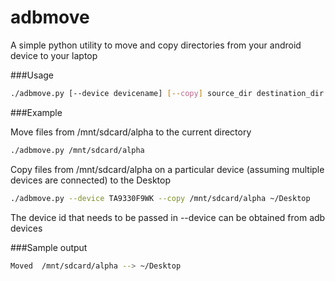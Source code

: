adbmove
=======

A simple python utility to move and copy directories from your android device to your laptop

###Usage

```bash
./adbmove.py [--device devicename] [--copy] source_dir destination_dir
```

###Example

Move files from /mnt/sdcard/alpha to the current directory

```bash
./adbmove.py /mnt/sdcard/alpha
```

Copy files from /mnt/sdcard/alpha on a particular device (assuming multiple devices are connected) to the Desktop

```bash
./adbmove.py --device TA9330F9WK --copy /mnt/sdcard/alpha ~/Desktop
```

The device id that needs to be passed in --device can be obtained from adb devices

###Sample output

```bash
Moved  /mnt/sdcard/alpha --> ~/Desktop
```
